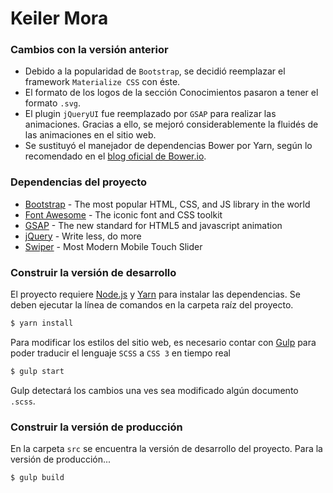 # Keiler Mora

### Cambios con la versión anterior

* Debido a la popularidad de `Bootstrap`, se decidió reemplazar el framework `Materialize CSS` con éste.
* El formato de los logos de la sección Conocimientos pasaron a tener el formato `.svg`.
* El plugin `jQueryUI` fue reemplazado por `GSAP` para realizar las animaciones. Gracias a ello, se mejoró considerablemente la fluidés de las animaciones en el sitio web.
* Se sustituyó el manejador de dependencias Bower por Yarn, según lo recomendado en el [blog oficial de Bower.io](https://bower.io/blog/2017/how-to-migrate-away-from-bower/).

### Dependencias del proyecto

* [Bootstrap](https://getbootstrap.com/docs/3.3/) - The most popular HTML, CSS, and JS library in the world
* [Font Awesome](http://fontawesome.io/) - The iconic font and CSS toolkit
* [GSAP](https://greensock.com/gsap) - The new standard for HTML5 and javascript animation
* [jQuery](https://jquery.com/) - Write less, do more
* [Swiper](http://idangero.us/swiper/) - Most Modern Mobile Touch Slider

### Construir la versión de desarrollo

El proyecto requiere [Node.js](https://nodejs.org/) y [Yarn](https://yarnpkg.com/lang/en/) para instalar las dependencias. Se deben ejecutar la línea de comandos en la carpeta raíz del proyecto.

```sh
$ yarn install
```

Para modificar los estilos del sitio web, es necesario contar con [Gulp](https://gulpjs.com/) para poder traducir el lenguaje `SCSS` a `CSS 3` en tiempo real

```sh
$ gulp start
```

Gulp detectará los cambios una ves sea modificado algún documento `.scss`.

### Construir la versión de producción

En la carpeta `src` se encuentra la versión de desarrollo del proyecto. Para la versión de producción...

```sh
$ gulp build
```
